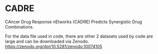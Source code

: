 # CADRE
CAncer Drug Response nEtworks (CADRE) Predicts Synergistic Drug Combinations.

For the data file used in code, there are other 2 datasets used by code are large and can be downloaded via Zenodo.
https://zenodo.org/doi/10.5281/zenodo.10074105
